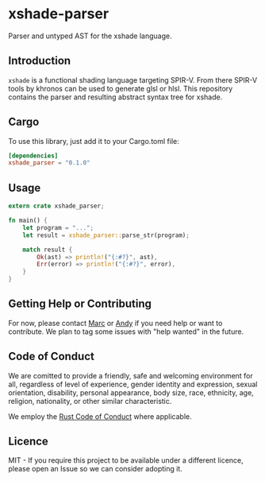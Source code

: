 # xshade-parser

Parser and untyped AST for the xshade language.

## Introduction

`xshade` is a functional shading language targeting SPIR-V. From there SPIR-V tools by khronos can be used to generate glsl or hlsl. This repository contains the parser and resulting abstract syntax tree for xshade.

## Cargo

To use this library, just add it to your Cargo.toml file:

```toml
[dependencies]
xshade_parser = "0.1.0"
```

## Usage

```rust
extern crate xshade_parser;

fn main() {
    let program = "...";
    let result = xshade_parser::parse_str(program);

    match result {
        Ok(ast) => println!("{:#?}", ast),
        Err(error) => println!("{:#?}", error),
    }
}
```

## Getting Help or Contributing

For now, please contact [Marc](https://twitter.com/DottiDeveloper) or [Andy](https://twitter.com/vengarioth) if you need help or want to contribute. We plan to tag some issues with "help wanted" in the future.

## Code of Conduct

We are comitted to provide a friendly, safe and welcoming environment for all, regardless of level of experience, gender identity and expression, sexual orientation, disability, personal appearance, body size, race, ethnicity, age, religion, nationality, or other similar characteristic.

We employ the [Rust Code of Conduct](https://www.rust-lang.org/en-US/conduct.html) where applicable.

## Licence

MIT - If you require this project to be available under a different licence, please open an Issue so we can consider adopting it.
